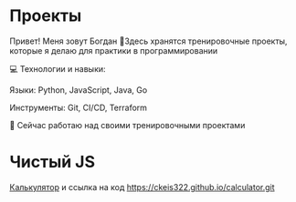 # Проекты

Привет! Меня зовут Богдан
🚀Здесь хранятся тренировочные проекты, которые я делаю для практики в программировании 

💻 Технологии и навыки:

Языки: Python, JavaScript, Java, Go

Инструменты: Git, CI/CD, Terraform

🔭 Сейчас работаю над своими тренировочными проектами

# Чистый   JS

[Калькулятор](https://ckeis322.github.io/calculator/) и ссылка на код https://ckeis322.github.io/calculator.git
